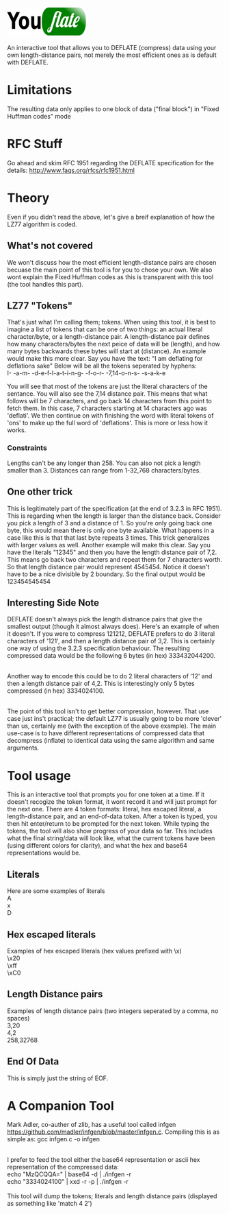 ![alt tag](https://github.com/XlogicX/YouFLATE/blob/master/youflate.png?raw=true)
<br><br>
An interactive tool that allows you to DEFLATE (compress) data using your own length-distance pairs, not merely the most efficient ones as is default with DEFLATE.

# Limitations
The resulting data only applies to one block of data ("final block") in "Fixed Huffman codes" mode

# RFC Stuff
Go ahead and skim RFC 1951 regarding the DEFLATE specification for the details: http://www.faqs.org/rfcs/rfc1951.html

# Theory
Even if you didn't read the above, let's give a breif explanation of how the LZ77 algorithm is coded. 

## What's not covered
We won't discuss how the most efficient length-distance pairs are chosen becuase the main point of this tool is for you to chose your own. We also wont explain the Fixed Huffman codes as this is transparent with this tool (the tool handles this part).

## LZ77 "Tokens"
That's just what I'm calling them; tokens. When using this tool, it is best to imagine a list of tokens that can be one of two things: an actual literal character/byte, or a length-distance pair. A length-distance pair defines how many characters/bytes the next peice of data will be (length), and how many bytes backwards these bytes will start at (distance). An example would make this more clear. Say you have the text: "I am deflating for deflations sake" Below will be all the tokens seperated by hyphens:<br>
I- -a-m- -d-e-f-l-a-t-i-n-g- -f-o-r- -7,14-o-n-s- -s-a-k-e

You will see that most of the tokens are just the literal characters of the sentance. You will also see the 7,14 distance pair. This means that what follows will be 7 characters, and go back 14 characters from this point to fetch them. In this case, 7 characters starting at 14 characters ago was 'deflati'. We then continue on with finishing the word with literal tokens of 'ons' to make up the full word of 'deflations'. This is more or less how it works.

### Constraints
Lengths can't be any longer than 258. You can also not pick a length smaller than 3. Distances can range from 1-32,768 characters/bytes.

## One other trick
This is legitimately part of the specification (at the end of 3.2.3 in RFC 1951). This is regarding when the length is larger than the distance back. Consider you pick a length of 3 and a distance of 1. So you're only going back one byte, this would mean there is only one byte available. What happens in a case like this is that that last byte repeats 3 times. This trick generalizes with larger values as well. Another example will make this clear. Say you have the literals "12345" and then you have the length distance pair of 7,2. This means go back two characters and repeat them for 7 characters worth. So that length distance pair would represent 4545454. Notice it doesn't have to be a nice divisible by 2 boundary. So the final output would be 123454545454

## Interesting Side Note
DEFLATE doesn't always pick the length distnance pairs that give the smallest output (though it almost always does). Here's an example of when it doesn't.
If you were to compress 121212, DEFLATE prefers to do 3 literal characters of '121', and then a length distance pair of 3,2. This is certainly one way of using the 3.2.3 specification behaviour. The resulting compressed data would be the following 6 bytes (in hex) 333432044200.<br><br>

Another way to encode this could be to do 2 literal characters of '12' and then a length distance pair of 4,2. This is interestingly only 5 bytes compressed (in hex) 3334024100.<br><br>

The point of this tool isn't to get better compression, however. That use case just ins't practical; the default LZ77 is usually going to be more 'clever' than us, certainly me (with the exception of the above example). The main use-case is to have different representations of compressed data that decompress (inflate) to identical data using the same algorithm and same arguments.

# Tool usage
This is an interactive tool that prompts you for one token at a time. If it doesn't recogize the token format, it wont record it and will just prompt for the next one. There are 4 token formats: literal, hex escaped literal, a length-distance pair, and an end-of-data token. After a token is typed, you then hit enter/return to be prompted for the next token. While typing the tokens, the tool will also show progress of your data so far. This includes what the final string/data will look like, what the current tokens have been (using different colors for clarity), and what the hex and base64 representations would be.

## Literals
Here are some examples of literals<br>
A<br>
x<br>
D<br>

## Hex escaped literals
Examples of hex escaped literals (hex values prefixed with \x)<br>
\x20<br>
\xff<br>
\xC0<br>

## Length Distance pairs
Examples of length distance pairs (two integers seperated by a comma, no spaces)<br>
3,20<br>
4,2<br>
258,32768<br>

## End Of Data
This is simply just the string of EOF.<br>

# A Companion Tool
Mark Adler, co-auther of zlib, has a useful tool called infgen https://github.com/madler/infgen/blob/master/infgen.c. 
Compiling this is as simple as: gcc infgen.c -o infgen<br><br>

I prefer to feed the tool either the base64 representation or ascii hex representation of the compressed data:<br>
echo "MzQCQQA=" | base64 -d | ./infgen -r<br>
echo "3334024100" | xxd -r -p | ./infgen -r<br><br>
This tool will dump the tokens; literals and length distance pairs (displayed as something like 'match 4 2')
